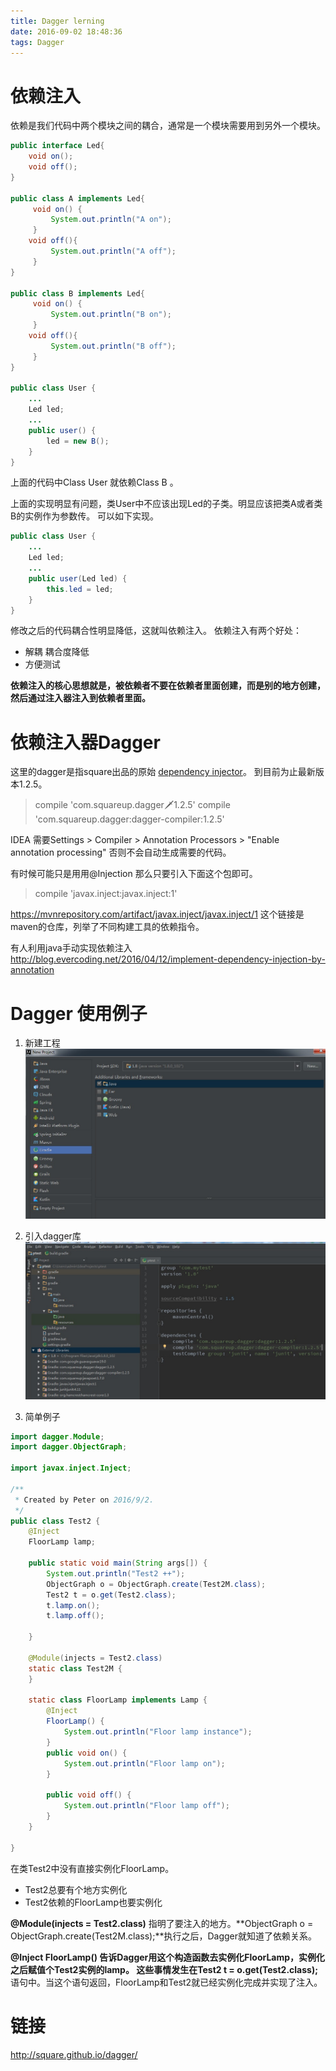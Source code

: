 ```yaml
---
title: Dagger lerning
date: 2016-09-02 18:48:36
tags: Dagger
---
```


# 依赖注入
依赖是我们代码中两个模块之间的耦合，通常是一个模块需要用到另外一个模块。
```java
public interface Led{
    void on();
    void off();
}

public class A implements Led{
     void on() {
         System.out.println("A on");
     }
    void off(){
         System.out.println("A off");
     }
}

public class B implements Led{
     void on() {
         System.out.println("B on");
     }
    void off(){
         System.out.println("B off");
     }
}

public class User {
    ...
    Led led;
    ...
    public user() {
        led = new B();
    }
}

```
上面的代码中Class User 就依赖Class B 。

上面的实现明显有问题，类User中不应该出现Led的子类。明显应该把类A或者类B的实例作为参数传。
可以如下实现。
```java
public class User {
    ...
    Led led;
    ...
    public user(Led led) {
        this.led = led;
    }
}
```

修改之后的代码耦合性明显降低，这就叫依赖注入。 依赖注入有两个好处：

- 解耦  耦合度降低
- 方便测试

**依赖注入的核心思想就是，被依赖者不要在依赖者里面创建，而是别的地方创建，然后通过注入器注入到依赖者里面。**

# 依赖注入器Dagger
这里的dagger是指square出品的原始 [dependency injector](https://github.com/square/dagger)。
到目前为止最新版本1.2.5。
>compile 'com.squareup.dagger:dagger:1.2.5'
compile 'com.squareup.dagger:dagger-compiler:1.2.5'


IDEA 需要Settings > Compiler > Annotation Processors > "Enable annotation processing"  否则不会自动生成需要的代码。


有时候可能只是用用@Injection 那么只要引入下面这个包即可。
>compile  'javax.inject:javax.inject:1'

https://mvnrepository.com/artifact/javax.inject/javax.inject/1   这个链接是maven的仓库，列举了不同构建工具的依赖指令。



有人利用java手动实现依赖注入
http://blog.evercoding.net/2016/04/12/implement-dependency-injection-by-annotation

 
# Dagger 使用例子

1. 新建工程
![](/imgs/Dagger-lerning/dagger1.jpg)

2. 引入dagger库
![](/imgs/Dagger-lerning/dagger2.jpg)

3. 简单例子
``` java
import dagger.Module;
import dagger.ObjectGraph;

import javax.inject.Inject;

/**
 * Created by Peter on 2016/9/2.
 */
public class Test2 {
    @Inject
    FloorLamp lamp;

    public static void main(String args[]) {
        System.out.println("Test2 ++");
        ObjectGraph o = ObjectGraph.create(Test2M.class);
        Test2 t = o.get(Test2.class);
        t.lamp.on();
        t.lamp.off();

    }

    @Module(injects = Test2.class)
    static class Test2M {
    }

    static class FloorLamp implements Lamp {
        @Inject
        FloorLamp() {
            System.out.println("Floor lamp instance");
        }
        public void on() {
            System.out.println("Floor lamp on");
        }

        public void off() {
            System.out.println("Floor lamp off");
        }
    }

}
```
在类Test2中没有直接实例化FloorLamp。 

- Test2总要有个地方实例化
- Test2依赖的FloorLamp也要实例化

**@Module(injects = Test2.class)** 指明了要注入的地方。**ObjectGraph o = ObjectGraph.create(Test2M.class);**执行之后，Dagger就知道了依赖关系。

**@Inject FloorLamp() **告诉Dagger用这个构造函数去实例化FloorLamp，实例化之后赋值个Test2实例的lamp。
这些事情发生在**Test2 t = o.get(Test2.class);** 语句中。当这个语句返回，FloorLamp和Test2就已经实例化完成并实现了注入。

# 链接

http://square.github.io/dagger/
